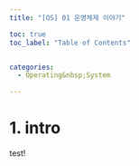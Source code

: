 ```yaml
---
title: "[OS] 01 운영체제 이야기"

toc: true
toc_label: "Table of Contents"


categories:
  - Operating&nbsp;System

---
```


# 1. intro
test!
